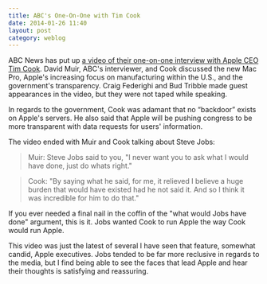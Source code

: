 ```yaml
---
title: ABC's One-On-One with Tim Cook
date: 2014-01-26 11:40
layout: post
category: weblog
---
```

ABC News has put up [a video of their one-on-one interview with Apple CEO Tim Cook](http://abcnews.go.com/WNT/video/apple-ceo-speaks-21660730). David Muir, ABC's interviewer, and Cook discussed the new Mac Pro, Apple's increasing focus on manufacturing within the U.S., and the government's transparency. Craig Federighi and Bud Tribble made guest appearances in the video, but they were not taped while speaking.

In regards to the government, Cook was adamant that no “backdoor” exists on Apple's servers. He also said that Apple will be pushing congress to be more transparent with data requests for users' information.

The video ended with Muir and Cook talking about Steve Jobs:

> Muir: Steve Jobs said to you, "I never want you to ask what I would have done, just do whats right."

> Cook: "By saying what he said, for me, it relieved I believe a huge burden that would have existed had he not said it. And so I think it was incredible for him to do that."

If you ever needed a final nail in the coffin of the "what would Jobs have done" argument, this is it. Jobs wanted Cook to run Apple the way Cook would run Apple.

This video was just the latest of several I have seen that feature, somewhat candid, Apple executives. Jobs tended to be far more reclusive in regards to the media, but I find being able to see the faces that lead Apple and hear their thoughts is satisfying and reassuring.
